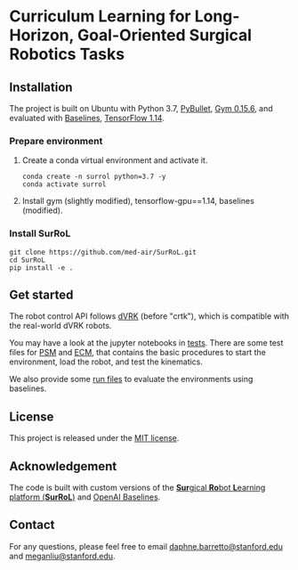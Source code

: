 # Curriculum Learning for Long-Horizon, Goal-Oriented Surgical Robotics Tasks

<Abstract and Contributions>

## Installation

The project is built on Ubuntu with Python 3.7,
[PyBullet](https://github.com/bulletphysics/bullet3),
[Gym 0.15.6](https://github.com/openai/gym/releases/tag/0.15.6),
and evaluated with [Baselines](https://github.com/openai/baselines),
[TensorFlow 1.14](https://www.tensorflow.org/install/pip).

### Prepare environment

1. Create a conda virtual environment and activate it.

    ```shell
    conda create -n surrol python=3.7 -y
    conda activate surrol
    ```

2. Install gym (slightly modified), tensorflow-gpu==1.14, baselines (modified).

### Install SurRoL

```shell
git clone https://github.com/med-air/SurRoL.git
cd SurRoL
pip install -e .
```

## Get started

The robot control API follows [dVRK](https://github.com/jhu-dvrk/dvrk-ros/tree/master/dvrk_python/src/dvrk)
(before "crtk"), which is compatible with the real-world dVRK robots.

You may have a look at the jupyter notebooks in [tests](./tests).
There are some test files for [PSM](./tests/test_psm.ipynb) and [ECM](./tests/test_ecm.ipynb),
that contains the basic procedures to start the environment, load the robot, and test the kinematics.

We also provide some [run files](./run) to evaluate the environments using baselines.

## License

This project is released under the [MIT license](LICENSE).

## Acknowledgement

The code is built with custom versions of the [**Sur**gical **Ro**bot **L**earning platform (**SurRoL**)](https://med-air.github.io/SurRoL/) and [OpenAI Baselines](https://github.com/openai/baselines).

## Contact
For any questions, please feel free to email <a href="mailto:daphne.barretto@stanford.edu">daphne.barretto@stanford.edu</a> and <a href="mailto:meganliu@stanford.edu">meganliu@stanford.edu</a>.
